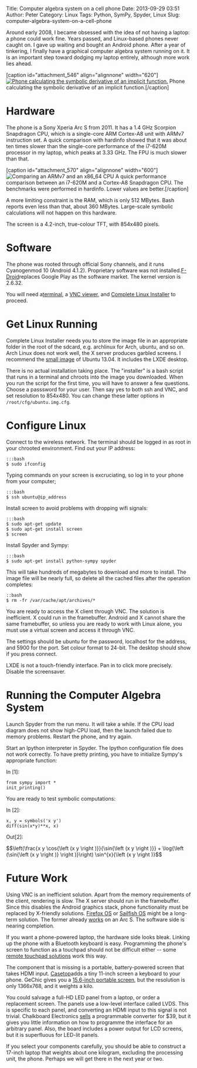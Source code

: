 Title: Computer algebra system on a cell phone
Date: 2013-09-29 03:51
Author: Peter
Category: Linux
Tags: Python, SymPy, Spyder, Linux
Slug: computer-algebra-system-on-a-cell-phone

Around early 2008, I became obsessed with the idea of not having a
laptop: a phone could work fine. Years passed, and Linux-based phones
never caught on. I gave up waiting and bought an Android phone. After a
year of tinkering, I finally have a graphical computer algebra system
running on it. It is an important step toward dodging my laptop
entirely, although more work lies ahead.

[caption id="attachment\_546" align="alignnone" width="620"][![Phone
calculating the symbolic derivative of an implicit
function.](http://peterwittek.com/wp-content/uploads/2013/09/spyder_on_phone-1024x538.jpg)](http://peterwittek.com/wp-content/uploads/2013/09/spyder_on_phone.jpg)
Phone calculating the symbolic derivative of an implicit
function.[/caption]

Hardware
========

The phone is a Sony Xperia Arc S from 2011. It has a 1.4 GHz Scorpion
Snapdragon CPU, which is a single-core ARM Cortex-A8 unit with ARMv7
instruction set. A quick comparison with hardinfo showed that it was
about ten times slower than the single-core performance of the i7-620M
processor in my laptop, which peaks at 3.33 GHz. The FPU is much slower
than that.

[caption id="attachment\_570" align="alignnone" width="600"]![Comparing
an ARMv7 and an x86\_64
CPU](http://peterwittek.com/wp-content/uploads/2013/09/benchmark.png) A
quick performance comparison between an i7-620M and a Cortex-A8
Snapdragon CPU. The benchmarks were performed in hardinfo. Lower values
are better.[/caption]

A more limiting constraint is the RAM, which is only 512 MBytes. Bash
reports even less than that, about 360 MBytes. Large-scale symbolic
calculations will not happen on this hardware.

The screen is a 4.2-inch, true-colour TFT, with 854x480 pixels.

Software
========

The phone was rooted through official Sony channels, and it runs
Cyanogenmod 10 (Android 4.1.2). Proprietary software was not
installed.[F-Droid](https://f-droid.org/ "F-Droid")replaces Google Play
as the software market. The kernel version is 2.6.32.

You will need
a[terminal](https://f-droid.org/repository/browse/?fdfilter=terminal&fdid=jackpal.androidterm "Terminal Emulator"),
a [VNC
viewer](https://f-droid.org/repository/browse/?fdfilter=vnc&fdid=android.androidVNC "androidVNC"),
and [Complete Linux
Installer](http://sourceforge.net/projects/linuxonandroid/files/App/ "Complete Linux Installer")
to proceed.

Get Linux Running
=================

Complete Linux Installer needs you to store the image file in an
appropriate folder in the root of the sdcard, e.g. archlinux for Arch,
ubuntu, and so on. Arch Linux does not work well, the X server produces
garbled screens. I recommend the [small
image](http://sourceforge.net/projects/linuxonandroid/files/Ubuntu/13.04/Small/ "Ubuntu ARM small")
of Ubuntu 13.04. It includes the LXDE desktop.

There is no actual installation taking place. The "installer" is a
bash script that runs in a terminal and chroots into the image you
downloaded. When you run the script for the first time, you will have to
answer a few questions. Choose a passsword for your user. Then say yes
to both ssh and VNC, and set resolution to 854x480. You can change these
latter options in ``/root/cfg/ubuntu.img.cfg``.

Configure Linux
===============

Connect to the wireless network. The terminal should be logged in as
root in your chrooted environment. Find out your IP address:

    :::bash
    $ sudo ifconfig

Typing commands on your screen is excruciating, so log in to your phone
from your computer;

    :::bash
    $ ssh ubuntu@ip_address

Install screen to avoid problems with dropping wifi signals:

    :::bash
    $ sudo apt-get update
    $ sudo apt-get install screen
    $ screen

Install Spyder and Sympy:

    :::bash
    $ sudo apt-get install python-sympy spyder

This will take hundreds of megabytes to download and more to install.
The image file will be nearly full, so delete all the cached files after
the operation completes:

    ::bash
    $ rm -fr /var/cache/apt/archives/*

You are ready to access the X client through VNC. The solution is
inefficient. X could run in the framebuffer. Android and X cannot share
the same framebuffer, so unless you are ready to work with Linux alone,
you must use a virtual screen and access it through VNC.

The settings should be ubuntu for the password, localhost for the
address, and 5900 for the port. Set colour format to 24-bit. The desktop
should show if you press connect.

LXDE is not a touch-friendly interface. Pan in to click more precisely.
Disable the screensaver.

Running the Computer Algebra System
===================================

Launch Spyder from the run menu. It will take a while. If the CPU load
diagram does not show high-CPU load, then the launch failed due to
memory problems. Restart the phone, and try again.

Start an Ipython interpreter in Spyder. The Ipython configuration file
does not work correctly. To have pretty printing, you have to initialize
Sympy's appropriate function:

<div class="cell border-box-sizing code_cell rendered">

<div class="input">

<div class="prompt input_prompt">

In [1]:

</div>

<div class="inner_cell">

<div class="input_area">

<div class="highlight">

    from sympy import *
    init_printing()

</div>

</div>

</div>

</div>

</div>

You are ready to test symbolic computations:

<div class="cell border-box-sizing code_cell rendered">

<div class="input">

<div class="prompt input_prompt">

In [2]:

</div>

<div class="inner_cell">

<div class="input_area">

<div class="highlight">

    x, y = symbols('x y')
    diff(sin(x*y)**x, x)

</div>

</div>

</div>

</div>

<div class="output_wrapper">

<div class="output">

<div class="output_area">

<div class="prompt output_prompt">

Out[2]:

</div>

<div class="output_latex output_subarea output_pyout">

\$\$\\left(\\frac{x y \\cos{\\left (x y \\right )}}{\\sin{\\left (x y
\\right )}} + \\log{\\left (\\sin{\\left (x y \\right )} \\right
)}\\right) \\sin\^{x}{\\left (x y \\right )}\$\$

</div>

</div>

</div>

</div>

</div>

Future Work
===========

Using VNC is an inefficient solution. Apart from the memory requirements
of the client, rendering is slow. The X server should run in the
framebuffer. Since this disables the Android graphics stack, phone
functionality must be replaced by X-friendly solutions. [Firefox OS](https://www.mozilla.org/en-US/firefox/os/ "Firefox OS") or [Sailfish
OS](https://sailfishos.org/ "Sailfish OS") might be a long-term
solution. The former already
[works](http://neuralassembly.blogspot.jp/2013/06/xperia-arcxperia-rayfirefox-os.html "Xperia Arc running Firefox OS")
on an Arc S. The software side is nearing completion.

If you want a phone-powered laptop, the hardware side looks bleak.
Linking up the phone with a Bluetooth keyboard is easy. Programming the
phone's screen to function as a touchpad should not be difficult
either -- some [remote touchpad solutions](http://www.remotedroid.net/ "RemoteDroid") work this way.

The component that is missing is a portable, battery-powered screen that
takes HDMI input. [Casetop](http://livi-design.com/ "Casetop")adds a
tiny 11-inch screen a keyboard to your phone. GeChic gives you a
[15.6-inch portable screen](http://www.gechic.com/product_help_en.asp?s=6 "On-Lap 2501M"),
but the resolution is only 1366x768, and it weights a kilo.

You could salvage a full-HD LED panel from a laptop, or order a
replacement screen. The panels use a low-level interface called LVDS.
This is specific to each panel, and converting an HDMI input to this
signal is not trivial. Chalkboard Electronics
[sells](http://www.chalk-elec.com/?page_id=1280 "LVDS LCD interface board")
a programmable converter for $39, but it gives you little information
on how to programme the interface for an arbitrary panel. Also, the
board includes a power output for LCD screens, but it is superfluous for
LED-lit panels.

If you select your components carefully, you should be able to construct
a 17-inch laptop that weights about one kilogram, excluding the
processing unit, the phone. Perhaps we will get there in the next year
or two.

